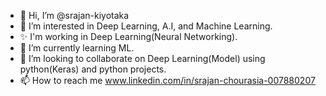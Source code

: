 - 👋 Hi, I’m @srajan-kiyotaka
- 👀 I’m interested in Deep Learning, A.I, and Machine Learning. 
- ✨ I'm working in Deep Learning(Neural Networking).
- 🌱 I’m currently learning ML.
- 💞️ I’m looking to collaborate on Deep Learning(Model) using python(Keras) and python projects.
- 📫 How to reach me www.linkedin.com/in/srajan-chourasia-007880207

<!---
srajan-kiyotaka/srajan-kiyotaka is a ✨ special ✨ repository because its `README.md` (this file) appears on your GitHub profile.
You can click the Preview link to take a look at your changes.
--->

